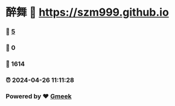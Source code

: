 # 醉舞 :link: https://szm999.github.io 
### :page_facing_up: [5](https://szm999.github.io/tag.html) 
### :speech_balloon: 0 
### :hibiscus: 1614 
### :alarm_clock: 2024-04-26 11:11:28 
### Powered by :heart: [Gmeek](https://github.com/Meekdai/Gmeek)
